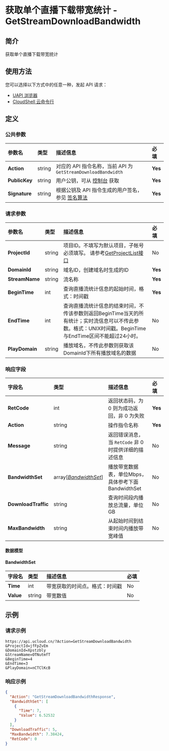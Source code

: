 # 获取单个直播下载带宽统计 - GetStreamDownloadBandwidth

## 简介

获取单个直播下载带宽统计






## 使用方法

您可以选择以下方式中的任意一种，发起 API 请求：
- [UAPI 浏览器](https://console.ucloud.cn/uapi/detail?id=GetStreamDownloadBandwidth)
- [CloudShell 云命令行](https://shell.ucloud.cn/)


## 定义

### 公共参数

| 参数名 | 类型 | 描述信息 | 必填 |
|:---|:---|:---|:---|
| **Action**     | string  | 对应的 API 指令名称，当前 API 为 `GetStreamDownloadBandwidth`                        | **Yes** |
| **PublicKey**  | string  | 用户公钥，可从 [控制台](https://console.ucloud.cn/uapi/apikey) 获取                                             | **Yes** |
| **Signature**  | string  | 根据公钥及 API 指令生成的用户签名，参见 [签名算法](api/summary/signature.md)  | **Yes** |

### 请求参数

| 参数名 | 类型 | 描述信息 | 必填 |
|:---|:---|:---|:---|
| **ProjectId** | string | 项目ID。不填写为默认项目，子帐号必须填写。 请参考[GetProjectList接口](https://docs.ucloud.cn/api/summary/get_project_list) |No|
| **DomainId** | string | 域名ID，创建域名时生成的ID |**Yes**|
| **StreamName** | string | 流名称 |**Yes**|
| **BeginTime** | int | 查询直播流统计信息的起始时间，格式：时间戳 |**Yes**|
| **EndTime** | int | 查询直播流统计信息的结束时间，不传该参数则返回BeginTime当天的所有统计；实时流信息可以不传此参数。格式：UNIX时间戳。BeginTime与EndTime区间不能超过24小时。 |No|
| **PlayDomain** | string | 播放域名，不传此参数则获取该DomainId下所有播放域名的数据 |No|

### 响应字段

| 字段名 | 类型 | 描述信息 | 必填 |
|:---|:---|:---|:---|
| **RetCode** | int | 返回状态码，为 0 则为成功返回，非 0 为失败 |**Yes**|
| **Action** | string | 操作指令名称 |**Yes**|
| **Message** | string | 返回错误消息，当 `RetCode` 非 0 时提供详细的描述信息 |No|
| **BandwidthSet** | array[[*BandwidthSet*](#BandwidthSet)] | 播放带宽数据表，单位Mbps，具体参考下面BandwidthSet |No|
| **DownloadTraffic** | string | 查询时间段内播放总流量，单位GB |No|
| **MaxBandwidth** | string | 从起始时间到结束时间内播放带宽峰值 |No|

#### 数据模型


#### BandwidthSet

| 字段名 | 类型 | 描述信息 | 必填 |
|:---|:---|:---|:---|
| **Time** | int | 带宽获取的时间点。格式：时间戳 |No|
| **Value** | string | 带宽数值 |No|

## 示例

### 请求示例
    
```
https://api.ucloud.cn/?Action=GetStreamDownloadBandwidth
&ProjectId=jfFpZvEm
&DomainId=Xpstzbly
&StreamName=OTNutmfT
&BeginTime=4
&EndTime=3
&PlayDomain=nCTClKcB
```

### 响应示例
    
```json
{
  "Action": "GetStreamDownloadBandwidthResponse",
  "BandwidthSet": [
    {
      "Time": 7,
      "Value": 6.52532
    }
  ],
  "DownloadTraffic": 5,
  "MaxBandwidth": 7.38424,
  "RetCode": 0
}
```





